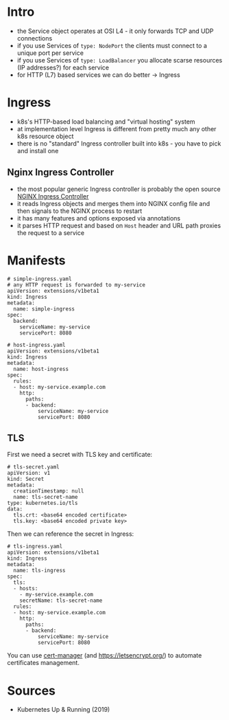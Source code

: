 # Intro

* the Service object operates at OSI L4 - it only forwards TCP and UDP connections
* if you use Services of `type: NodePort` the clients must connect to a unique port per service
* if you use Services of `type: LoadBalancer` you allocate scarse resources (IP addresses?) for each service
* for HTTP (L7) based services we can do better -> Ingress

# Ingress

* k8s's HTTP-based load balancing and "virtual hosting" system
* at implementation level Ingress is different from pretty much any other k8s resource object
* there is no "standard" Ingress controller built into k8s - you have to pick and install one

## Nginx Ingress Controller

* the most popular generic Ingress controller is probably the open source [NGINX Ingress Controller](https://github.com/kubernetes/ingress-nginx/)
* it reads Ingress objects and merges them into NGINX config file and then signals to the NGINX process to restart
* it has many features and options exposed via annotations
* it parses HTTP request and based on `Host` header and URL path proxies the request to a service

# Manifests

```
# simple-ingress.yaml
# any HTTP request is forwarded to my-service
apiVersion: extensions/v1beta1
kind: Ingress
metadata:
  name: simple-ingress
spec:
  backend:
    serviceName: my-service
    servicePort: 8080
```

```
# host-ingress.yaml
apiVersion: extensions/v1beta1
kind: Ingress
metadata:
  name: host-ingress
spec:
  rules:
  - host: my-service.example.com
    http:
      paths:
      - backend:
          serviceName: my-service
          servicePort: 8080
```

## TLS

First we need a secret with TLS key and certificate:

```
# tls-secret.yaml
apiVersion: v1
kind: Secret
metadata:
  creationTimestamp: null
  name: tls-secret-name
type: kubernetes.io/tls
data:
  tls.crt: <base64 encoded certificate>
  tls.key: <base64 encoded private key>
```

Then we can reference the secret in Ingress:

```
# tls-ingress.yaml
apiVersion: extensions/v1beta1
kind: Ingress
metadata:
  name: tls-ingress
spec:
  tls:
  - hosts:
    - my-service.example.com
    secretName: tls-secret-name
  rules:
  - host: my-service.example.com
    http:
      paths:
      - backend:
          serviceName: my-service
          servicePort: 8080
```

You can use [cert-manager](https://github.com/jetstack/cert-manager) (and https://letsencrypt.org/) to automate certificates management.

# Sources

* Kubernetes Up & Running (2019)
